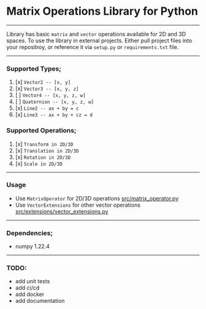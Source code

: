 
# Matrix Operations Library for Python

---

Library has basic `matrix` and `vector` operations available for 2D and 3D
spaces. To use the library in external projects. Either pull project files
into your repositroy, or reference it via `setup.py` or `requirements.txt`
file.

---

### Supported Types;
1. [x] `Vector2 -- [x, y]`
2. [x] `Vector3 -- [x, y, z]`
3. [ ] `Vector4 -- [x, y, z, w]`
4. [ ] `Quaternion -- [x, y, z, w]`
5. [x] `Line2 -- ax + by = c`
6. [x] `Line3 -- ax + by + cz = d`

### Supported Operations;
1. [x] `Transform in 2D/3D`
2. [x] `Translation in 2D/3D`
3. [x] `Rotation in 2D/3D`
4. [x] `Scale in 2D/3D`

---

### Usage
- Use `MatrixOperator` for 2D/3D operations [src/matrix_operator.py](https://github.com/kirisakiken/matrix-operations-py/blob/master/src/matrix_operator.py)
- Use `VectorExtensions` for other vector operations [src/extensions/vector_extensions.py](https://github.com/kirisakiken/matrix-operations-py/blob/master/src/extensions/vector_extensions.py)

---

### Dependencies;
- numpy 1.22.4

---

### TODO:
- add unit tests
- add ci/cd
- add docker
- add documentation
